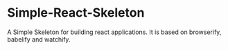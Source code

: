 # Simple-React-Skeleton
A Simple Skeleton for building react applications. It is based on browserify, babelify and watchify.

